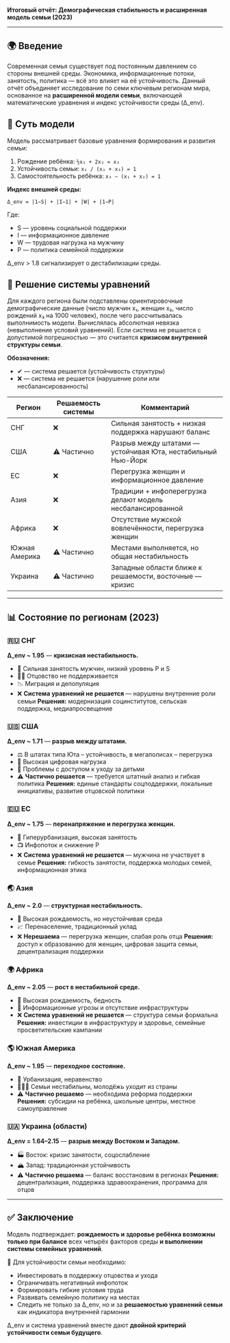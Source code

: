 **Итоговый отчёт: Демографическая стабильность и расширенная модель семьи (2023)**

---

## 🌍 Введение

Современная семья существует под постоянным давлением со стороны внешней среды. Экономика, информационные потоки, занятость, политика — всё это влияет на её устойчивость. Данный отчёт объединяет исследование по семи ключевым регионам мира, основанное на **расширенной модели семьи**, включающей математические уравнения и индекс устойчивости среды (Δ_env).

## 📐 Суть модели

Модель рассматривает базовые уравнения формирования и развития семьи:

1. Рождение ребёнка: `½x₁ + 2x₂ = x₃`
2. Устойчивость семьи: `x₁ / (x₂ + x₃) = 1`
3. Самостоятельность ребёнка: `x₃ − (x₁ + x₂) = 1`


**Индекс внешней среды:**
```
Δ_env = |1−S| + |I−1| + |W| + |1−P|
```

Где:
- S — уровень социальной поддержки
- I — информационное давление
- W — трудовая нагрузка на мужчину
- P — политика семейной поддержки

Δ_env > 1.8 сигнализирует о дестабилизации среды.

## 🔎 Решение системы уравнений

Для каждого региона были подставлены ориентировочные демографические данные (число мужчин x₁, женщин x₂, число рождений x₃ на 1000 человек), после чего рассчитывалась выполнимость модели. Вычислялась абсолютная невязка (невыполнение условий уравнений). Если система не решается с допустимой погрешностью — это считается **кризисом внутренней структуры семьи**.

**Обозначения:**
- ✔ — система решается (устойчивость структуры)
- ❌ — система не решается (нарушение роли или несбалансированность)

| Регион        | Решаемость системы | Комментарий                                        |
|---------------|---------------------|-----------------------------------------------------|
| СНГ           | ❌                  | Сильная занятость + низкая поддержка нарушают баланс |
| США           | ⚠ Частично          | Разрыв между штатами — устойчивая Юта, нестабильный Нью-Йорк |
| ЕС            | ❌                  | Перегрузка женщин и информационное давление         |
| Азия          | ❌                  | Традиции + инфоперегрузка делают модель несбалансированной |
| Африка        | ❌                  | Отсутствие мужской вовлечённости, перегрузка женщин |
| Южная Америка | ⚠ Частично          | Местами выполняется, но общая нестабильность        |
| Украина       | ⚠ Частично          | Западные области ближе к решаемости, восточные — кризис |

---

## 📊 Состояние по регионам (2023)

### 🇷🇺 СНГ
**Δ_env ~ 1.95** — **кризисная нестабильность.**
- 🔻 Сильная занятость мужчин, низкий уровень P и S
- 🧍‍♂️ Отцовство не поддерживается
- 📉 Миграция и депопуляция
- ❌ **Система уравнений не решается** — нарушены внутренние роли семьи
**Решения:** модернизация социнститутов, сельская поддержка, медиапросвещение

### 🇺🇸 США
**Δ_env ~ 1.71** — **разрыв между штатами.**
- ⚖️ В штатах типа Юта – устойчивость, в мегаполисах – перегрузка
- 🤖 Высокая цифровая нагрузка
- 🤱 Проблемы с доступом к уходу за детьми
- ⚠ **Частично решается** — требуется штатный анализ и гибкая политика
**Решения:** единые стандарты соцподдержки, локальные инициативы, развитие отцовской политики

### 🇪🇺 ЕС
**Δ_env ~ 1.75** — **перенапряжение и перегрузка женщин.**
- 🏢 Гиперурбанизация, высокая занятость
- 📺 Инфопоток и снижение P
- ❌ **Система уравнений не решается** — мужчина не участвует в семье
**Решения:** гибкость занятости, поддержка молодых семей, информационная этика

### 🌏 Азия
**Δ_env ~ 2.0** — **структурная нестабильность.**
- 👶 Высокая рождаемость, но неустойчивая среда
- 📈 Перенаселение, традиционный уклад
- ❌ **Нерешаема** — перегрузка женщин, слабая роль отца
**Решения:** доступ к образованию для женщин, цифровая защита семьи, децентрализация поддержки

### 🌍 Африка
**Δ_env ~ 2.05** — **рост в нестабильной среде.**
- 🧒 Высокая рождаемость, бедность
- 🚨 Информационные угрозы и отсутствие инфраструктуры
- ❌ **Система уравнений не решается** — структура семьи формальна
**Решения:** инвестиции в инфраструктуру и здоровье, семейные просветительские кампании

### 🌎 Южная Америка
**Δ_env ~ 1.95** — **переходное состояние.**
- 🌆 Урбанизация, неравенство
- 👨‍👩‍👧 Семьи нестабильны, молодёжь уходит из страны
- ⚠ **Частично решаемо** — необходима реформа поддержки
**Решения:** субсидии на ребёнка, школьные центры, местное самоуправление

### 🇺🇦 Украина (области)
**Δ_env = 1.64–2.15** — **разрыв между Востоком и Западом.**
- 🏭 Восток: кризис занятости, соцослабление
- 🏔 Запад: традиционная устойчивость
- ⚠ **Частично решаема** — баланс восстановим в регионах
**Решения:** децентрализация, поддержка здравоохранения, программа для отцов

---

## ✅ Заключение

Модель подтверждает: **рождаемость и здоровье ребёнка возможны только при балансе** всех четырёх факторов среды **и выполнении системы семейных уравнений**.

📌 Для устойчивости семьи необходимо:
- Инвестировать в поддержку отцовства и ухода
- Ограничивать негативный инфопоток
- Формировать гибкие условия труда
- Развивать семейную политику на местах
- Следить не только за Δ_env, но и за **решаемостью уравнений семьи** как индикатора внутренней гармонии

Δ_env и система уравнений вместе дают **двойной критерий устойчивости семьи будущего**.
